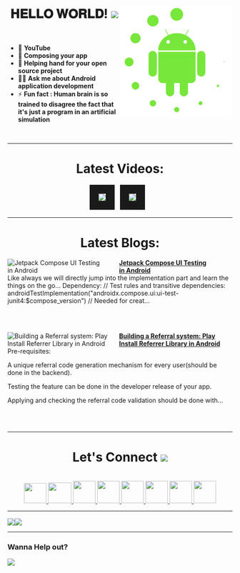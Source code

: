 <!-- intro hello world -->
<h1 align="center">
𝐇𝐄𝐋𝐋𝐎 𝐖𝐎𝐑𝐋𝐃! <img src="GIF/Earth.gif" width="24px">
<img src= "GIF/android_by_deiby_ybied_d3jaevn.gif" height="250px" align="right">
</h1>
<br>

- 💚 **YouTube**
- 🔮 **Composing your app**
- 🤝 **Helping hand for your open source project**
- 👨‍💻 **Ask me about Android application development**
- ⚡ **Fun fact : Human brain is so trained to disagree the fact that it's just a program in an artificial simulation**
<br>


<hr>


<!-- youtube section -->
<h1 align="center">
Latest Videos:
</h1>
<div align = "center">
<!-- YOUTUBE:START --><a href="https://www.youtube.com/watch?v=-4fldrTInrc" target="_blank"><img src="https://i.ytimg.com/vi/-4fldrTInrc/mqdefault.jpg" height="200px" border="20"></a>&nbsp &nbsp<a href="https://www.youtube.com/watch?v=IwucrryJi70" target="_blank"><img src="https://i.ytimg.com/vi/IwucrryJi70/mqdefault.jpg" height="200px" border="20"></a>&nbsp &nbsp<!-- YOUTUBE:END -->
</div>


<hr>


<h1 align="center">
Latest Blogs:
</h1>
<!-- HASHNODE_BLOG:START -->
<p align="left">
<a href="https://sagar0-0.hashnode.dev/jetpack-compose-ui-testing-in-android" title="Jetpack Compose UI Testing in Android"><img src="https://cdn.hashnode.com/res/hashnode/image/upload/v1699453091502/89517bd7-9ad0-4d42-89ec-3bc5e4caa2a8.png" alt="Jetpack Compose UI Testing in Android" width="250px" align="left" /></a>
<a href="https://sagar0-0.hashnode.dev/jetpack-compose-ui-testing-in-android" title="Jetpack Compose UI Testing in Android"><strong>Jetpack Compose UI Testing in Android</strong></a>
<br/> Like always we will directly jump into the implementation part and learn the things on the go…
Dependency:
// Test rules and transitive dependencies:
androidTestImplementation("androidx.compose.ui:ui-test-junit4:$compose_version")
// Needed for creat... </p> <br/> <br/>
<p align="left">
<a href="https://sagar0-0.hashnode.dev/building-a-referral-system-play-install-referrer-library-in-android" title="Building a Referral system: Play Install Referrer Library in Android"><img src="https://cdn.hashnode.com/res/hashnode/image/upload/v1694426881662/c70f0a16-dc81-4897-9fcd-3d690246e43b.png" alt="Building a Referral system: Play Install Referrer Library in Android" width="250px" align="left" /></a>
<a href="https://sagar0-0.hashnode.dev/building-a-referral-system-play-install-referrer-library-in-android" title="Building a Referral system: Play Install Referrer Library in Android"><strong>Building a Referral system: Play Install Referrer Library in Android</strong></a>
<br/> Pre-requisites:

A unique referral code generation mechanism for every user(should be done in the backend).

Testing the feature can be done in the developer release of your app.

Applying and checking the referral code validation should be done with... </p> <br/> <br/>
<!-- HASHNODE_BLOG:END -->
  
  
<hr>


<!-- connect section -->
<h1 align="center">
Let's Connect <img src="GIF/Handshake.gif" width="24px">
</h1>
<div align="center">
<p align="center">
  <br>
  <a href="https://www.youtube.com/channel/UCbXjqGX2O0UW12AIboO2Psw" target="_blank">
    <code><img  height="45" width="50" src="https://brandslogos.com/wp-content/uploads/images/large/youtube-icon-logo.png"></code>
  </a>
  <a href="mailto:sagar.0dev@gmail.com" target="_blank">
    <code><img height="46" width="52" src="https://logos-world.net/wp-content/uploads/2020/11/Gmail-Logo.png"></code>
  </a>
  <a href="https://twitter.com/sagar0_o" target="_blank">
    <code><img height="50" width="50" src="https://www.freepnglogos.com/uploads/twitter-logo-png/twitter-logo-vector-png-clipart-1.png"></code>
  </a>
  <a href="https://www.linkedin.com/in/sagar0-0malhotra/" target="_blank">
    <code><img height="50" width="50" src="https://cdn-icons-png.flaticon.com/512/174/174857.png"></code>
  </a>
  <a href="https://sagar0-0.medium.com/" target="_blank">
    <code><img height="50" width="50" src="https://cdn1.iconfinder.com/data/icons/social-media-circle-7/512/Circled_Medium_svg5-512.png"></code>
  </a>
  <a href="https://www.instagram.com/_sagar_malhotra_/" target="_blank">
    <code><img height="50" width="50" src="http://assets.stickpng.com/images/580b57fcd9996e24bc43c521.png"></code>
  </a>
  <a href="https://sagar0-0.hashnode.dev/" target="_blank">
    <code><img height="50" width="50" src="https://cdn.hashnode.com/res/hashnode/image/upload/v1611902473383/CDyAuTy75.png?auto=compress"></code>
  </a>
  <a href="https://discordapp.com/users/sagar0_0#2945" target="_blank">
    <code><img height="50" width="50" src="https://www.freepnglogos.com/uploads/discord-logo-png/discord-logo-logodownload-download-logotipos-1.png"></code>
  </a>
</p>
</div>


<hr>


<img align="center" height="150px" src="https://github-readme-streak-stats.herokuapp.com/?user=Sagar0-0&theme=dark&hide_border=true"><img align="center" height="160px" src="https://github-readme-stats.vercel.app/api?username=Sagar0-0&show_icons=true&hide_border=true&title_color=94b4a4&amp&icon_color=FFFFFF&amp&text_color=FFFFFF&amp&bg_color=000000&count_private=true&include_all_commits=true">


<hr>


### Wanna Help out?
<a href="https://www.buymeacoffee.com/0sagar0">
  <img src="https://user-images.githubusercontent.com/85388413/197355117-e4a5f6e7-44ee-4303-adb8-3ef39cd18246.jpg" width=200px>
</a>
